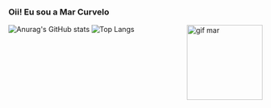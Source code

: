 ### Oii! Eu sou a Mar Curvelo

<img align="right" alt="gif mar" width="150" src="https://github.com/ellecurvelo/ellecurvelo/assets/156821849/3ce1b8fc-1152-491b-98e7-008a3cbfd229">

![Anurag's GitHub stats](https://github-readme-stats.vercel.app/api?username=ellecurvelo&show_icons=true&theme=synthwave)
![Top Langs](https://github-readme-stats.vercel.app/api/top-langs/?username=ellecurvelo&layout=compact&theme=synthwave)
##


